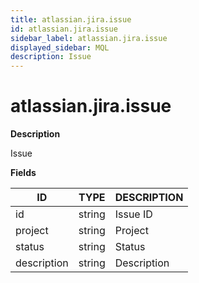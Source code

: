 ```yaml
---
title: atlassian.jira.issue
id: atlassian.jira.issue
sidebar_label: atlassian.jira.issue
displayed_sidebar: MQL
description: Issue
---
```


# atlassian.jira.issue

**Description**

Issue

**Fields**

| ID          | TYPE   | DESCRIPTION |
| ----------- | ------ | ----------- |
| id          | string | Issue ID    |
| project     | string | Project     |
| status      | string | Status      |
| description | string | Description |

